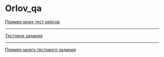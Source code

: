 # Orlov_qa

[Пример моих тест кейсов](https://docs.google.com/spreadsheets/d/1bNzunv96n2xD1b-madILDw-KdpEY1_OKaOK8xLNJMoo/edit?usp=sharing)

---

[Тестовое задание](https://docs.google.com/document/d/1oA-wxa23gxvkwd1XTcSKLRfxICM7fGuWsjd3SUPzwss/edit?usp=sharing)

---

[Пример моего тестового задания](https://docs.google.com/spreadsheets/d/1PzfNvsA1fz6WLoBhufAZmOe4qOKziPtTppcB4-KQWY8/edit?usp=sharing)

